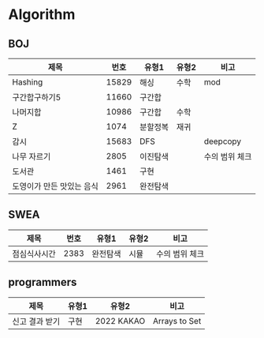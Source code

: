 # Algorithm

## BOJ

| 제목             | 번호    | 유형1  | 유형2 | 비고       |
|----------------|-------|------|-----|----------|
| Hashing        | 15829 | 해싱   | 수학  | mod      |
| 구간합구하기5        | 11660 | 구간합  |     |          |
| 나머지합           | 10986 | 구간합  | 수학  |          |
| Z              | 1074  | 분할정복 | 재귀  |          |
| 감시             | 15683 | DFS  |   | deepcopy |
| 나무 자르기         | 2805  | 이진탐색 |     | 수의 범위 체크 |
| 도서관            | 1461  | 구현   |     |          |
| 도영이가 만든 맛있는 음식 | 2961  | 완전탐색 |     |          |

## SWEA

| 제목         | 번호 | 유형1    | 유형2 | 비고           |
| ------------ | ---- | -------- | ----- | -------------- |
| 점심식사시간 | 2383 | 완전탐색 | 시뮬  | 수의 범위 체크 |

## programmers

| 제목           | 유형1 | 유형2      | 비고          |
| -------------- | ----- | ---------- | ------------- |
| 신고 결과 받기 | 구현  | 2022 KAKAO | Arrays to Set |
